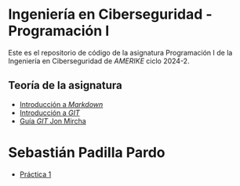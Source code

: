 # Ingeniería en Ciberseguridad - Programación I

Este es el repositorio de código de la asignatura Programación I de la Ingeniería en Ciberseguridad de _AMERIKE_ ciclo 2024-2.

## Teoría de la asignatura
- [Introducción a _Markdown_](/intro-markdown.md)
- [Introducción a _GIT_ ](intro-git.md)
- [Guía _GIT_ Jon Mircha](https://jonmircha.com/git)

# Sebastián Padilla Pardo

- [Práctica 1](practica-1.md)

